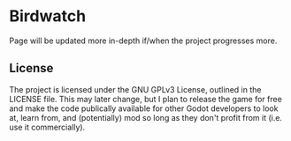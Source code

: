 # Birdwatch

Page will be updated more in-depth if/when the project progresses more. 

## License

The project is licensed under the GNU GPLv3 License, outlined in the LICENSE file. This may later change, but I plan to release the game for free and make the code publically available for other Godot developers to look at, learn from, and (potentially) mod so long as they don't profit from it (i.e. use it commercially).  